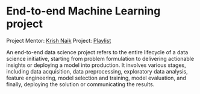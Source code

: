 # End-to-end Machine Learning project

Project Mentor: [Krish Naik](https://www.youtube.com/@krishnaik06)
Project: [Playlist](https://www.youtube.com/playlist?list=PLZoTAELRMXVPS-dOaVbAux22vzqdgoGhG)

An end-to-end data science project refers to the entire lifecycle of a data science initiative, starting from problem formulation to delivering actionable insights or deploying a model into production. 
It involves various stages, including data acquisition, data preprocessing, exploratory data analysis, feature engineering, model selection and training, model evaluation, and finally, deploying the solution or communicating the results.

